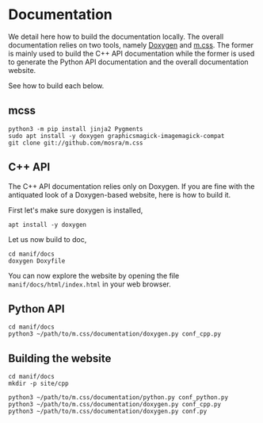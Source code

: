 # Documentation

We detail here how to build the documentation locally.
The overall documentation relies on two tools,
namely [Doxygen][doxygen] and [m.css][mcss].
The former is mainly used to build the C++ API documentation
while the former is used to generate the Python API documentation
and the overall documentation website.

See how to build each below.

## mcss

```terminal
python3 -m pip install jinja2 Pygments
sudo apt install -y doxygen graphicsmagick-imagemagick-compat
git clone git://github.com/mosra/m.css
```

## C++ API

The C++ API documentation relies only on Doxygen.
If you are fine with the antiquated look of a Doxygen-based
website, here is how to build it.

First let's make sure doxygen is installed,

```terminal
apt install -y doxygen
```

Let us now build to doc,

```terminal
cd manif/docs
doxygen Doxyfile
```

You can now explore the website by opening the file
`manif/docs/html/index.html` in your web browser.

## Python API

```terminal
cd manif/docs
python3 ~/path/to/m.css/documentation/doxygen.py conf_cpp.py
```

## Building the website

```terminal
cd manif/docs
mkdir -p site/cpp
```

```terminal
python3 ~/path/to/m.css/documentation/python.py conf_python.py
python3 ~/path/to/m.css/documentation/doxygen.py conf_cpp.py
python3 ~/path/to/m.css/documentation/doxygen.py conf.py
```

[doxygen]: https://www.doxygen.nl/index.html
[mcss]: https://mcss.mosra.cz/